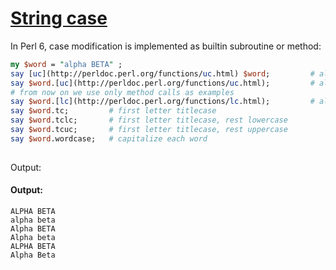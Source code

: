 [1]: http://rosettacode.org/wiki/String_case

# [String case][1]

In Perl 6, case modification is implemented as builtin subroutine or method:

```perl
my $word = "alpha BETA" ;
say [uc](http://perldoc.perl.org/functions/uc.html) $word;         # all uppercase (subroutine call)
say $word.[uc](http://perldoc.perl.org/functions/uc.html);         # all uppercase (method call)
# from now on we use only method calls as examples
say $word.[lc](http://perldoc.perl.org/functions/lc.html);         # all lowercase
say $word.tc;         # first letter titlecase
say $word.tclc;       # first letter titlecase, rest lowercase
say $word.tcuc;       # first letter titlecase, rest uppercase
say $word.wordcase;   # capitalize each word
 
```


Output:


#### Output:
```
ALPHA BETA
alpha beta
Alpha BETA
Alpha beta
ALPHA BETA
Alpha Beta
```